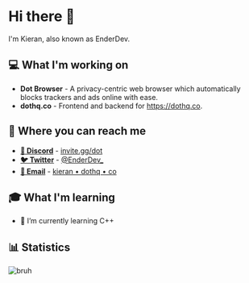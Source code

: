 # Hi there 👋

I'm Kieran, also known as EnderDev.

## 💻 What I'm working on

* **Dot Browser** - A privacy-centric web browser which automatically blocks trackers and ads online with ease.
* **dothq.co** - Frontend and backend for https://dothq.co.

## 📣 Where you can reach me

* **[💬 Discord](https://invite.gg/dot)** - [invite.gg/dot](https://invite.gg/dot)
* **[🐦 Twitter](https://twitter.com/EnderDev_)** - [@EnderDev_](https://twitter.com/EnderDev_)
* **[📧 Email](mailto:kieran@dothq.co)** -  [kieran • dothq • co](mailto:kieran@dothq.co)

## 🎓 What I'm learning

* 🌱 I’m currently learning C++

## 📊 Statistics

![bruh](https://github-readme-stats.vercel.app/api?username=enderdev&show_icons=true)
